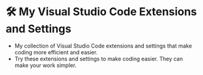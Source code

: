 # 🛠️ My Visual Studio Code Extensions and Settings

 - My collection of Visual Studio Code extensions and settings that make coding more efficient and easier.
 - Try these extensions and settings to make coding easier. They can make your work simpler.
